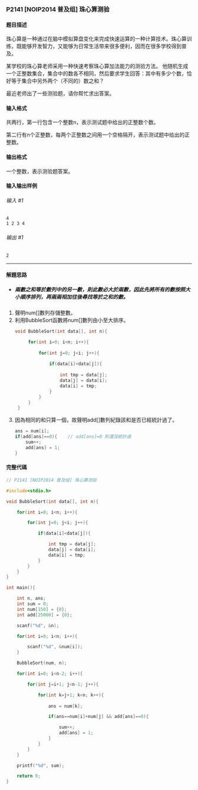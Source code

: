 ### P2141 [NOIP2014 普及组] 珠心算测验

#### 题目描述
珠心算是一种通过在脑中模拟算盘变化来完成快速运算的一种计算技术。珠心算训练，既能够开发智力，又能够为日常生活带来很多便利，因而在很多学校得到普及。

某学校的珠心算老师采用一种快速考察珠心算加法能力的测验方法。
他随机生成一个正整数集合，集合中的数各不相同，然后要求学生回答：其中有多少个数，恰好等于集合中另外两个（不同的）数之和？

最近老师出了一些测验题，请你帮忙求出答案。

#### 输入格式
共两行，第一行包含一个整数n，表示测试题中给出的正整数个数。

第二行有n个正整数，每两个正整数之间用一个空格隔开，表示测试题中给出的正整数。

#### 输出格式
一个整数，表示测验题答案。

#### 输入输出样例
###### 输入 #1
```
4
1 2 3 4
```
###### 输出 #1
```
2
```

---

#### 解題思路
- ##### 兩數之和等於數列中的另一數，則此數必大於兩數，因此先將所有的數按照大小順序排列，再兩兩相加往後尋找等於之和的數。
1. 聲明num[]數列存儲整數。
2. 利用BubbleSort函數將num[]數列由小至大排序。
   ```c
   void BubbleSort(int data[], int n){

        for(int i=0; i<n; i++){
    
            for(int j=0; j<i; j++){
    
                if(data[i]<data[j]){
    
                    int tmp = data[j];
                    data[j] = data[i];
                    data[i] = tmp;
                }
            }
        }
    }
    ```
3. 因為相同的和只算一個，故聲明add[]數列紀錄該和是否已經統計過了。
   ```c
   ans = num[i];
   if(add[ans]==0){    // add[ans]=0 則還沒統計過
       sum++;
       add[ans] = 1;
   }
   ```

#### 完整代碼
```c
// P2141 [NOIP2014 普及组] 珠心算测验

#include<stdio.h>

void BubbleSort(int data[], int n){

    for(int i=0; i<n; i++){

        for(int j=0; j<i; j++){

            if(data[i]<data[j]){

                int tmp = data[j];
                data[j] = data[i];
                data[i] = tmp;
            }
        }
    }
}

int main(){

    int n, ans;
    int sum = 0;
    int num[150] = {0};
    int add[25000] = {0};

    scanf("%d", &n);

    for(int i=0; i<n; i++){

        scanf("%d", &num[i]);
    }

    BubbleSort(num, n);

    for(int i=0; i<n-2; i++){

        for(int j=i+1; j<n-1; j++){

            for(int k=j+1; k<n; k++){
                
                ans = num[k];

                if(ans==num[i]+num[j] && add[ans]==0){

                    sum++;
                    add[ans] = 1;
                }
            }
        }
    }

    printf("%d", sum);

    return 0;
}
```
